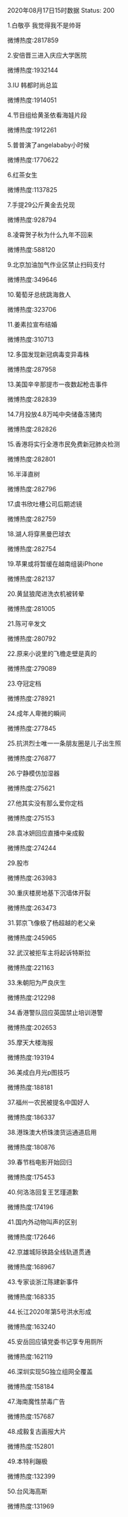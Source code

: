 2020年08月17日15时数据
Status: 200

1.白敬亭 我觉得我不是帅哥

微博热度:2817859

2.安倍晋三进入庆应大学医院

微博热度:1932144

3.IU 韩都时尚总监

微博热度:1914051

4.节目组给黄圣依看海娃片段

微博热度:1912261

5.普普演了angelababy小时候

微博热度:1770622

6.红茶女生

微博热度:1137825

7.手提29公斤黄金去兑现

微博热度:928794

8.凌霄贺子秋为什么九年不回来

微博热度:588120

9.北京加油加气作业区禁止扫码支付

微博热度:349646

10.葡萄牙总统跳海救人

微博热度:323706

11.姜素拉宣布结婚

微博热度:310713

12.多国发现新冠病毒变异毒株

微博热度:287958

13.美国辛辛那提市一夜数起枪击事件

微博热度:282839

14.7月投放4.8万吨中央储备冻猪肉

微博热度:282826

15.香港将实行全港市民免费新冠肺炎检测

微博热度:282801

16.半泽直树

微博热度:282796

17.虞书欣吐槽公司后期滤镜

微博热度:282759

18.湖人将穿黑曼巴球衣

微博热度:282754

19.苹果或将暂缓在越南组装iPhone

微博热度:282137

20.黄鼠狼爬进洗衣机被转晕

微博热度:281005

21.陈可辛发文

微博热度:280792

22.原来小说里的飞檐走壁是真的

微博热度:279089

23.夺冠定档

微博热度:278921

24.成年人卑微的瞬间

微博热度:277845

25.抗洪烈士唯一一条朋友圈是儿子出生照

微博热度:276877

26.宁静模仿加湿器

微博热度:275621

27.他其实没有那么爱你定档

微博热度:275153

28.袁冰妍回应直播中亲成毅

微博热度:274244

29.股市

微博热度:263983

30.重庆楼房地基下沉墙体开裂

微博热度:263473

31.郭京飞像极了杨超越的老父亲

微博热度:245965

32.武汉被拒车主将起诉特斯拉

微博热度:221163

33.朱朝阳为严良庆生

微博热度:212298

34.香港警队回应英国禁止培训港警

微博热度:202653

35.摩天大楼海报

微博热度:193194

36.美成白月光p图技巧

微博热度:188181

37.福州一农民被提名中国好人

微博热度:186337

38.港珠澳大桥珠澳货运通道启用

微博热度:180876

39.春节档电影开始回归

微博热度:175453

40.何洛洛回复王艺瑾道歉

微博热度:174196

41.国内外动物叫声的区别

微博热度:172646

42.京雄城际铁路全线轨道贯通

微博热度:168967

43.专家谈浙江陈建新事件

微博热度:168335

44.长江2020年第5号洪水形成

微博热度:163240

45.安岳回应镇党委书记享专用厕所

微博热度:162119

46.深圳实现5G独立组网全覆盖

微博热度:158184

47.海南魔性禁毒广告

微博热度:157687

48.成毅复古画报大片

微博热度:152801

49.本特利蹦极

微博热度:132399

50.台风海高斯

微博热度:131969

